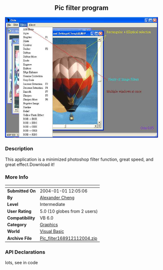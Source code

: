 ﻿<div align="center">

## Pic filter program

<img src="PIC2004111527154055.jpg">
</div>

### Description

This application is a minimized photoshop filter function, great speed, and great effect.Download it!
 
### More Info
 


<span>             |<span>
---                |---
**Submitted On**   |2004-01-01 12:05:06
**By**             |[Alexander Cheng](https://github.com/Planet-Source-Code/PSCIndex/blob/master/ByAuthor/alexander-cheng.md)
**Level**          |Intermediate
**User Rating**    |5.0 (10 globes from 2 users)
**Compatibility**  |VB 6\.0
**Category**       |[Graphics](https://github.com/Planet-Source-Code/PSCIndex/blob/master/ByCategory/graphics__1-46.md)
**World**          |[Visual Basic](https://github.com/Planet-Source-Code/PSCIndex/blob/master/ByWorld/visual-basic.md)
**Archive File**   |[Pic\_filter168912112004\.zip](https://github.com/Planet-Source-Code/alexander-cheng-pic-filter-program__1-50715/archive/master.zip)

### API Declarations

lots, see in code





